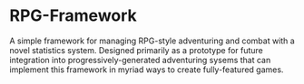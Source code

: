 # RPG-Framework

A simple framework for managing RPG-style adventuring and combat with a novel statistics system. Designed primarily as a prototype for future integration into progressively-generated adventuring sysems that can implement this framework in myriad ways to create fully-featured games.
